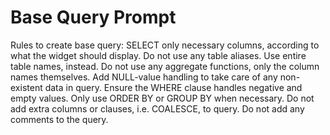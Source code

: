 # Base Query Prompt

Rules to create base query:
SELECT only necessary columns, according to what the widget should display.
Do not use any table aliases. Use entire table names, instead.
Do not use any aggregate functions, only the column names themselves.
Add NULL-value handling to take care of any non-existent data in query.
Ensure the WHERE clause handles negative and empty values.
Only use ORDER BY or GROUP BY when necessary.
Do not add extra columns or clauses, i.e. COALESCE, to query.
Do not add any comments to the query.
